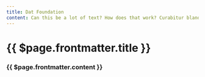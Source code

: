 ```yaml
---
title: Dat Foundation
content: Can this be a lot of text? How does that work? Curabitur blandit tempus porttitor. Duis mollis, est non commodo luctus, nisi erat porttitor ligula, eget lacinia odio sem nec elit. Vivamus sagittis lacus vel augue laoreet rutrum faucibus dolor auctor. Nullam quis risus eget urna mollis ornare vel eu leo. Curabitur blandit tempus porttitor.
---
```


<h1>{{ $page.frontmatter.title }}</h1>
<h3>{{ $page.frontmatter.content }}</h3>
